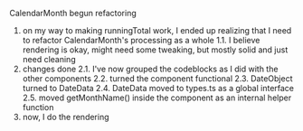 CalendarMonth begun refactoring
1. on my way to making runningTotal work, I ended up realizing that I need to refactor CalendarMonth's processing as a whole
  1.1. I believe rendering is okay, might need some tweaking, but mostly solid and just need cleaning
2. changes done
  2.1. I've now grouped the codeblocks as I did with the other components
  2.2. turned the component functional
  2.3. DateObject turned to DateData
  2.4. DateData moved to types.ts as a global interface
  2.5. moved getMonthName() inside the component as an internal helper function
3. now, I do the rendering

